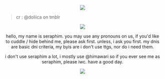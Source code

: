<p align="center"> <img src=https://64.media.tumblr.com/33e634ce307dfdf4b3fa4f1381584683/649e5ceaae3986a5-1b/s1280x1920/5722a8b5b72d6843fef1f54ff868858e683a8d7f.gifv>

> cr : @doliica on tmblr

<p align="center"> <img src=https://64.media.tumblr.com/e1cb81a01bdd10f2e28e6a92cb2a3961/649e5ceaae3986a5-20/s1280x1920/6f0d9bf53f7a470eb5f6a87b61aa4c693c6fd2bf.pnj>

<p align="center"> hello, my name is seraphim. you may use any pronouns on us, if you'd like to cuddle / hide behind me, please ask first. unless, i ask you first. my dnis are basic dni criteria, my byis are i don't use ttgs, nor do i need them.

<p align="center"> i don't use seraphim a lot, i mostly use @himawari so if you ever see me as seraphim, please iwc. have a good day.

<p align="center"> <img src=https://64.media.tumblr.com/e1cb81a01bdd10f2e28e6a92cb2a3961/649e5ceaae3986a5-20/s1280x1920/6f0d9bf53f7a470eb5f6a87b61aa4c693c6fd2bf.pnj>
